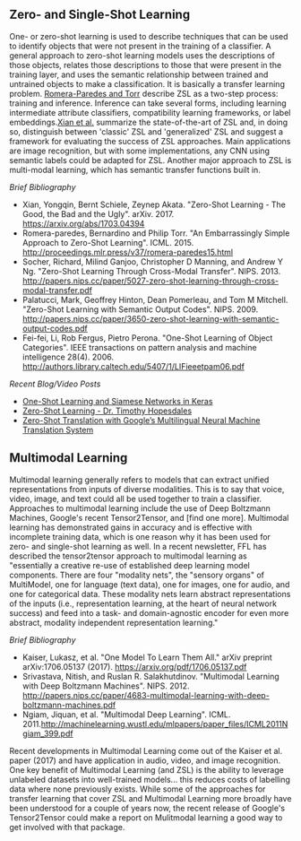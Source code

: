 ## Zero- and Single-Shot Learning
One- or zero-shot learning is used to describe techniques that can be used to identify objects that were not present in the training of a classifier. A general approach to zero-shot learning models uses the descriptions of those objects, relates those descriptions to those that were present in the training layer, and uses the semantic relationship between trained and untrained objects to make a classification. It is basically a transfer learning problem. [Romera-Paredes and Torr](http://proceedings.mlr.press/v37/romera-paredes15.pdf) describe ZSL as a two-step process: training and inference. Inference can take several forms, including learning intermediate attribute classifiers, compatibility learning frameworks, or label embeddings.[Xian et al.](https://arxiv.org/abs/1703.04394) summarize the state-of-the-art of ZSL and, in doing so, distinguish between 'classic' ZSL and 'generalized' ZSL and suggest a framework for evaluating the success of ZSL approaches. Main applications are image recognition, but with some implementations, any CNN using semantic labels could be adapted for ZSL. Another major approach to ZSL is multi-modal learning, which has semantic transfer functions built in.

_Brief Bibliography_
- Xian, Yongqin, Bernt Schiele, Zeynep Akata. "Zero-Shot Learning - The Good, the Bad and the Ugly". arXiv. 2017. https://arxiv.org/abs/1703.04394
- Romera-paredes, Bernardino and Philip Torr. "An Embarrassingly Simple Approach to Zero-Shot Learning". ICML. 2015. http://proceedings.mlr.press/v37/romera-paredes15.html
- Socher, Richard, Milind Ganjoo, Christopher D Manning, and Andrew Y Ng. "Zero-Shot Learning Through Cross-Modal Transfer". NIPS. 2013. http://papers.nips.cc/paper/5027-zero-shot-learning-through-cross-modal-transfer.pdf
- Palatucci, Mark, Geoffrey Hinton, Dean Pomerleau, and Tom M Mitchell. "Zero-Shot Learning with Semantic Output Codes". NIPS. 2009. http://papers.nips.cc/paper/3650-zero-shot-learning-with-semantic-output-codes.pdf
- Fei-fei, Li, Rob Fergus, Pietro Perona. "One-Shot Learning of Object Categories". IEEE transactions on pattern analysis and machine intelligence 28(4). 2006. http://authors.library.caltech.edu/5407/1/LIFieeetpam06.pdf

_Recent Blog/Video Posts_
- [One-Shot Learning and Siamese Networks in Keras](https://sorenbouma.github.io/blog/oneshot/)
- [Zero-Shot Learning - Dr. Timothy Hopesdales](https://www.youtube.com/watch?v=jBnCcr-3bXc)
- [Zero-Shot Translation with Google’s Multilingual Neural Machine Translation System](https://research.googleblog.com/2016/11/zero-shot-translation-with-googles.html)


## Multimodal Learning
Multimodal learning generally refers to models that can extract unified representations from inputs of diverse modalities. This is to say that voice, video, image, and text could all be used together to train a classifier. Approaches to multimodal learning include the use of Deep Boltzmann Machines, Google's recent Tensor2Tensor, and [find one more]. Multimodal learning has demonstrated gains in accuracy and is effective with incomplete training data, which is one reason why it has been used for zero- and single-shot learning as well. In a recent newsletter, FFL has described the tensor2tensor approach to multimodal learning as "essentially a creative re-use of established deep learning model components. There are four "modality nets", the "sensory organs" of MultiModel, one for language (text data), one for images, one for audio, and one for categorical data. These modality nets learn abstract representations of the inputs (i.e., representation learning, at the heart of neural network success) and feed into a task- and domain-agnostic encoder for even more abstract, modality independent representation learning."

_Brief Bibliography_
- Kaiser, Lukasz, et al. "One Model To Learn Them All." arXiv preprint arXiv:1706.05137 (2017). https://arxiv.org/pdf/1706.05137.pdf
- Srivastava, Nitish, and Ruslan R. Salakhutdinov. "Multimodal Learning with Deep Boltzmann Machines". NIPS. 2012. http://papers.nips.cc/paper/4683-multimodal-learning-with-deep-boltzmann-machines.pdf
- Ngiam, Jiquan, et al. "Multimodal Deep Learning". ICML. 2011.http://machinelearning.wustl.edu/mlpapers/paper_files/ICML2011Ngiam_399.pdf

Recent developments in Multimodal Learning come out of the Kaiser et al. paper (2017) and have application in audio, video, and image recognition. One key benefit of Multimodal Learning (and ZSL) is the ability to leverage unlabeled datasets into well-trained models... this reduces costs of labelling data where none previously exists. While some of the approaches for transfer learning that cover ZSL and Multimodal Learning more broadly have been understood for a couple of years now, the recent release of Google's Tensor2Tensor could make a report on Mulitmodal learning a good way to get involved with that package. 

